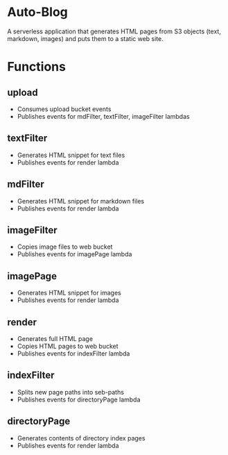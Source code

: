 # Auto-Blog

A serverless application that generates HTML pages from S3 objects (text, markdown, images) and puts them to a static web site.

# Functions

## upload
* Consumes upload bucket events
* Publishes events for mdFilter, textFilter, imageFilter lambdas

## textFilter
* Generates HTML snippet for text files
* Publishes events for render lambda

## mdFilter
* Generates HTML snippet for markdown files
* Publishes events for render lambda

## imageFilter
* Copies image files to web bucket
* Publishes events for imagePage lambda

## imagePage
* Generates HTML snippet for images
* Publishes events for render lambda

## render
* Generates full HTML page
* Copies HTML pages to web bucket
* Publishes events for indexFilter lambda

## indexFilter
* Splits new page paths into seb-paths 
* Publishes events for directoryPage lambda

## directoryPage
* Generates contents of directory index pages
* Publishes events for render lambda
